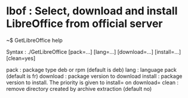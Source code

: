 # lbof : Select, download and install LibreOffice from official server 

~$ GetLibreOffice help

Syntax : ./GetLibreOffice [pack=...] [lang=...] [download=...] [install=...] [clean=yes]

  pack     : package type deb or rpm (default is deb)
  lang     : language pack           (default is fr)
  download : package version to download
  install  : package version to install. The priority is given to install= on download=
  clean    : remove directory created by archive extraction (default no)
